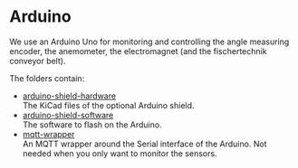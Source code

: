 # Arduino

We use an Arduino Uno for monitoring and controlling the angle measuring encoder, the anemometer, the electromagnet (and the fischertechnik conveyor belt).

The folders contain:

- [arduino-shield-hardware](arduino-shield-hardware/)  
  The KiCad files of the optional Arduino shield.
- [arduino-shield-software](arduino-shield-software/)  
  The software to flash on the Arduino.
- [mqtt-wrapper](mqtt-wrapper/)  
  An MQTT wrapper around the Serial interface of the Arduino. Not needed when you only want to monitor the sensors.